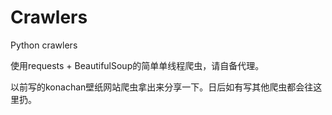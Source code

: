 # Crawlers
Python crawlers

使用requests + BeautifulSoup的简单单线程爬虫，请自备代理。

以前写的konachan壁纸网站爬虫拿出来分享一下。日后如有写其他爬虫都会往这里扔。
